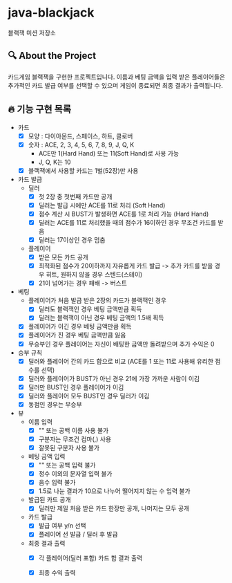 # java-blackjack

블랙잭 미션 저장소

## 🔍 About the Project

카드게임 블랙잭을 구현한 프로젝트입니다. 
이름과 베팅 금액을 입력 받은 플레이어들은 추가적인 카드 발급 여부를 선택할 수 있으며 게임이 종료되면 최종 결과가 출력됩니다.

## 🔥 기능 구현 목록

- 카드
  - [x] 모양 : 다이아몬드, 스페이스, 하트, 클로버
  - [x] 숫자 : ACE, 2, 3, 4, 5, 6, 7, 8, 9, J, Q, K
    - ACE만 1(Hard Hand) 또는 11(Soft Hand)로 사용 가능
    - J, Q, K는 10
  - [x] 블랙잭에서 사용할 카드는 1벌(52장)만 사용

- 카드 발급
  - 딜러
    - [x] 첫 2장 중 첫번째 카드만 공개
    - [x] 딜러는 발급 시에만 ACE를 11로 처리 (Soft Hand)
    - [x] 점수 계산 시 BUST가 발생하면 ACE를 1로 처리 가능 (Hard Hand)
    - [x] 딜러는 ACE를 11로 처리했을 때의 점수가 16이하인 경우 무조건 카드를 받음
    - [x] 딜러는 17이상인 경우 멈춤
  - 플레이어
    - [x] 받은 모든 카드 공개
    - [x] 최적화된 점수가 20이하까지 자유롭게 카드 발급 -> 추가 카드를 받을 경우 히트, 원하지 않을 경우 스텐드(스테이)
    - [x] 21이 넘어가는 경우 패배 -> 버스트
  
- 베팅
  - 플레이어가 처음 발급 받은 2장의 카드가 블랙잭인 경우
    - [x] 딜러도 블랙잭인 경우 베팅 금액만큼 획득
    - [x] 딜러는 블랙잭이 아닌 경우 베팅 금액의 1.5배 획득
  - [x] 플레이어가 이긴 경우 베팅 금액만큼 획득
  - [x] 플레이어가 진 경우 베팅 금액만큼 잃음
  - [x] 무승부인 경우 플레이어는 자신이 배팅한 금액만 돌려받으며 추가 수익은 0

- 승부 규칙
  - [x] 딜러와 플레이어 간의 카드 합으로 비교 (ACE를 1 또는 11로 사용해 유리한 점수를 선택)
  - [x] 딜러와 플레이어가 BUST가 아닌 경우 21에 가장 가까운 사람이 이김
  - [x] 딜러만 BUST인 경우 플레이어가 이김
  - [x] 딜러와 플레이어 모두 BUST인 경우 딜러가 이김
  - [x] 동점인 경우는 무승부

- 뷰
  - 이름 입력
    - [x] "" 또는 공백 이름 사용 불가
    - [x] 구분자는 무조건 컴마(,) 사용
    - [x] 잘못된 구분자 사용 불가
  - 베팅 금액 입력
    - [x] "" 또는 공백 입력 불가
    - [x] 정수 이외의 문자열 입력 불가
    - [x] 음수 입력 불가
    - [x] 1.5로 나눈 결과가 10으로 나누어 떨어지지 않는 수 입력 불가
  - 발급된 카드 공개
    - [x] 딜러만 제일 처음 받은 카드 한장만 공개, 나머지는 모두 공개
  - 카드 발급
    - [x] 발급 여부 y/n 선택
    - [x] 플레이어 선 발급 / 딜러 후 발급
  - 최종 결과 출력
    - [x] 각 플레이어(딜러 포함) 카드 합 결과 출력
    - [x] 최종 수익 출력
  